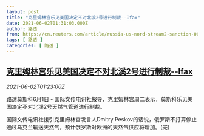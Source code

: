 ```yaml
---
layout: post
title: "克里姆林宫乐见美国决定不对北溪2号进行制裁--Ifax"
date: 2021-06-02T01:31:03.000Z
author: 路透
from: https://cn.reuters.com/article/russia-us-nord-stream2-sanction-0602-idCNKCS2DE03K
tags: [ 路透 ]
categories: [ 路透 ]
---
```

<!--1622597463000-->
[克里姆林宫乐见美国决定不对北溪2号进行制裁--Ifax](https://cn.reuters.com/article/russia-us-nord-stream2-sanction-0602-idCNKCS2DE03K)
------

<div>
<div><i>2021-06-02T01:23:00Z</i></div><p>路透莫斯科6月1日 - 国际文传电讯社报导，克里姆林宫周二表示，莫斯科乐见美国决定不对北溪2号天然气管道进行制裁。</p><p>国际文传电讯社援引克里姆林宫发言人Dmitry Peskov的话说，俄罗斯不打算停止通过乌克兰输送天然气，预计俄罗斯对欧洲的天然气供应将增加。(完)</p>
</div>
